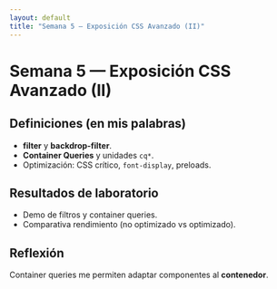 ```yaml
---
layout: default
title: "Semana 5 — Exposición CSS Avanzado (II)"
---
```


# Semana 5 — Exposición CSS Avanzado (II)
## Definiciones (en mis palabras)
- **filter** y **backdrop-filter**.
- **Container Queries** y unidades `cq*`.
- Optimización: CSS crítico, `font-display`, preloads.

## Resultados de laboratorio
- Demo de filtros y container queries.
- Comparativa rendimiento (no optimizado vs optimizado).

## Reflexión
Container queries me permiten adaptar componentes al **contenedor**.
